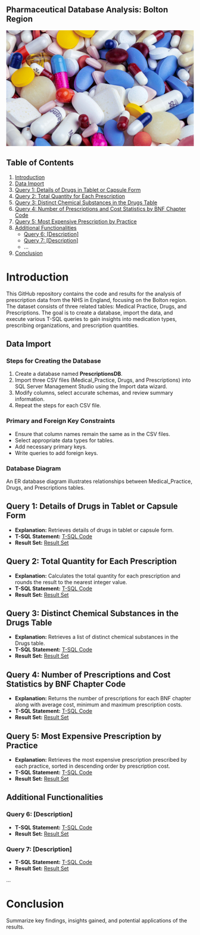 ## Pharmaceutical Database Analysis: Bolton Region

![Pharmaceutical Image](https://github.com/chrisinyama/Pharmaceutical-Database-Analysis/raw/main/Pharmaceutical.jpg)


## Table of Contents

1. [Introduction](#introduction)
2. [Data Import](#data-import)
3. [Query 1: Details of Drugs in Tablet or Capsule Form](#query-1)
4. [Query 2: Total Quantity for Each Prescription](#query-2)
5. [Query 3: Distinct Chemical Substances in the Drugs Table](#query-3)
6. [Query 4: Number of Prescriptions and Cost Statistics by BNF Chapter Code](#query-4)
7. [Query 5: Most Expensive Prescription by Practice](#query-5)
8. [Additional Functionalities](#additional-functionalities)
    - [Query 6: [Description]](#query-6)
    - [Query 7: [Description]](#query-7)
    - ...
9. [Conclusion](#conclusion)

# Introduction

This GitHub repository contains the code and results for the analysis of prescription data from the NHS in England, focusing on the Bolton region. The dataset consists of three related tables: Medical Practice, Drugs, and Prescriptions. The goal is to create a database, import the data, and execute various T-SQL queries to gain insights into medication types, prescribing organizations, and prescription quantities.

## Data Import

### Steps for Creating the Database

1. Create a database named **PrescriptionsDB**.
2. Import three CSV files (Medical_Practice, Drugs, and Prescriptions) into SQL Server Management Studio using the Import data wizard.
3. Modify columns, select accurate schemas, and review summary information.
4. Repeat the steps for each CSV file.

### Primary and Foreign Key Constraints

- Ensure that column names remain the same as in the CSV files.
- Select appropriate data types for tables.
- Add necessary primary keys.
- Write queries to add foreign keys.

### Database Diagram

An ER database diagram illustrates relationships between Medical_Practice, Drugs, and Prescriptions tables.

## Query 1: Details of Drugs in Tablet or Capsule Form

- **Explanation:** Retrieves details of drugs in tablet or capsule form.
- **T-SQL Statement:** [T-SQL Code](#)
- **Result Set:** [Result Set](#)

## Query 2: Total Quantity for Each Prescription

- **Explanation:** Calculates the total quantity for each prescription and rounds the result to the nearest integer value.
- **T-SQL Statement:** [T-SQL Code](#)
- **Result Set:** [Result Set](#)

## Query 3: Distinct Chemical Substances in the Drugs Table

- **Explanation:** Retrieves a list of distinct chemical substances in the Drugs table.
- **T-SQL Statement:** [T-SQL Code](#)
- **Result Set:** [Result Set](#)

## Query 4: Number of Prescriptions and Cost Statistics by BNF Chapter Code

- **Explanation:** Returns the number of prescriptions for each BNF chapter along with average cost, minimum and maximum prescription costs.
- **T-SQL Statement:** [T-SQL Code](#)
- **Result Set:** [Result Set](#)

## Query 5: Most Expensive Prescription by Practice

- **Explanation:** Retrieves the most expensive prescription prescribed by each practice, sorted in descending order by prescription cost.
- **T-SQL Statement:** [T-SQL Code](#)
- **Result Set:** [Result Set](#)

## Additional Functionalities

### Query 6: [Description]

- **T-SQL Statement:** [T-SQL Code](#)
- **Result Set:** [Result Set](#)

### Query 7: [Description]

- **T-SQL Statement:** [T-SQL Code](#)
- **Result Set:** [Result Set](#)

...

# Conclusion

Summarize key findings, insights gained, and potential applications of the results.
